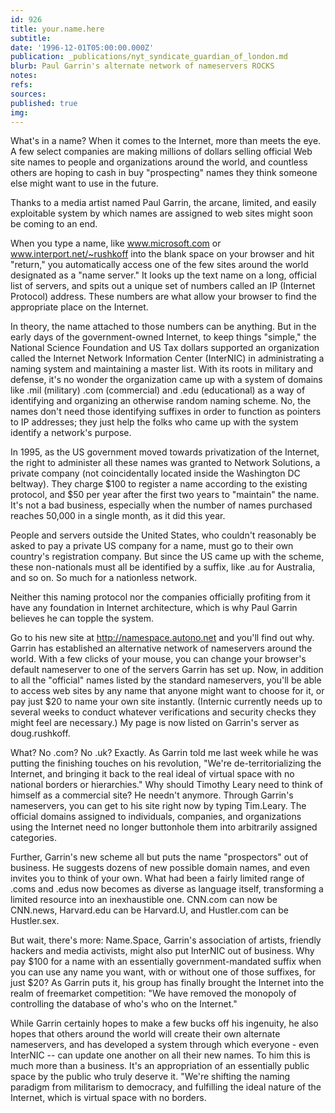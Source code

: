 ```yaml
---
id: 926
title: your.name.here
subtitle: 
date: '1996-12-01T05:00:00.000Z'
publication: _publications/nyt_syndicate_guardian_of_london.md
blurb: Paul Garrin's alternate network of nameservers ROCKS
notes: 
refs: 
sources: 
published: true
img: 
---
```

What's in a name? When it comes to the Internet, more than meets the eye. A few select companies are making millions of dollars selling official Web site names to people and organizations around the world, and countless others are hoping to cash in buy "prospecting" names they think someone else might want to use in the future.

Thanks to a media artist named Paul Garrin, the arcane, limited, and easily exploitable system by which names are assigned to web sites might soon be coming to an end.

When you type a name, like www.microsoft.com or www.interport.net/~rushkoff into the blank space on your browser and hit "return," you automatically access one of the few sites around the world designated as a "name server." It looks up the text name on a long, official list of servers, and spits out a unique set of numbers called an IP (Internet Protocol) address. These numbers are what allow your browser to find the appropriate place on the Internet.

In theory, the name attached to those numbers can be anything. But in the early days of the government-owned Internet, to keep things "simple," the National Science Foundation and US Tax dollars supported an organization called the Internet Network Information Center (InterNIC) in administrating a naming system and maintaining a master list. With its roots in military and defense, it's no wonder the organization came up with a system of domains like .mil (military) .com (commercial) and .edu (educational) as a way of identifying and organizing an otherwise random naming scheme. No, the names don't need those identifying suffixes in order to function as pointers to IP addresses; they just help the folks who came up with the system identify a network's purpose.

In 1995, as the US government moved towards privatization of the Internet, the right to administer all these names was granted to Network Solutions, a private company (not coincidentally located inside the Washington DC beltway). They charge $100 to register a name according to the existing protocol, and $50 per year after the first two years to "maintain" the name. It's not a bad business, especially when the number of names purchased reaches 50,000 in a single month, as it did this year.

People and servers outside the United States, who couldn't reasonably be asked to pay a private US company for a name, must go to their own country's registration company. But since the US came up with the scheme, these non-nationals must all be identified by a suffix, like .au for Australia, and so on. So much for a nationless network.

Neither this naming protocol nor the companies officially profiting from it have any foundation in Internet architecture, which is why Paul Garrin believes he can topple the system.

Go to his new site at http://namespace.autono.net and you'll find out why. Garrin has established an alternative network of nameservers around the world. With a few clicks of your mouse, you can change your browser's default nameserver to one of the servers Garrin has set up. Now, in addition to all the "official" names listed by the standard nameservers, you'll be able to access web sites by any name that anyone might want to choose for it, or pay just $20 to name your own site instantly. (Internic currently needs up to several weeks to conduct whatever verifications and security checks they might feel are necessary.) My page is now listed on Garrin's server as doug.rushkoff.

What? No .com? No .uk? Exactly. As Garrin told me last week while he was putting the finishing touches on his revolution, "We're de-territorializing the Internet, and bringing it back to the real ideal of virtual space with no national borders or hierarchies." Why should Timothy Leary need to think of himself as a commercial site? He needn't anymore. Through Garrin's nameservers, you can get to his site right now by typing Tim.Leary. The official domains assigned to individuals, companies, and organizations using the Internet need no longer buttonhole them into arbitrarily assigned categories.

Further, Garrin's new scheme all but puts the name "prospectors" out of business. He suggests dozens of new possible domain names, and even invites you to think of your own. What had been a fairly limited range of .coms and .edus now becomes as diverse as language itself, transforming a limited resource into an inexhaustible one. CNN.com can now be CNN.news, Harvard.edu can be Harvard.U, and Hustler.com can be Hustler.sex.

But wait, there's more: Name.Space, Garrin's association of artists, friendly hackers and media activists, might also put InterNIC out of business. Why pay $100 for a name with an essentially government-mandated suffix when you can use any name you want, with or without one of those suffixes, for just $20? As Garrin puts it, his group has finally brought the Internet into the realm of freemarket competition: "We have removed the monopoly of controlling the database of who's who on the Internet."

While Garrin certainly hopes to make a few bucks off his ingenuity, he also hopes that others around the world will create their own alternate nameservers, and has developed a system through which everyone - even InterNIC -- can update one another on all their new names. To him this is much more than a business. It's an appropriation of an essentially public space by the public who truly deserve it. "We're shifting the naming paradigm from militarism to democracy, and fulfilling the ideal nature of the Internet, which is virtual space with no borders.
